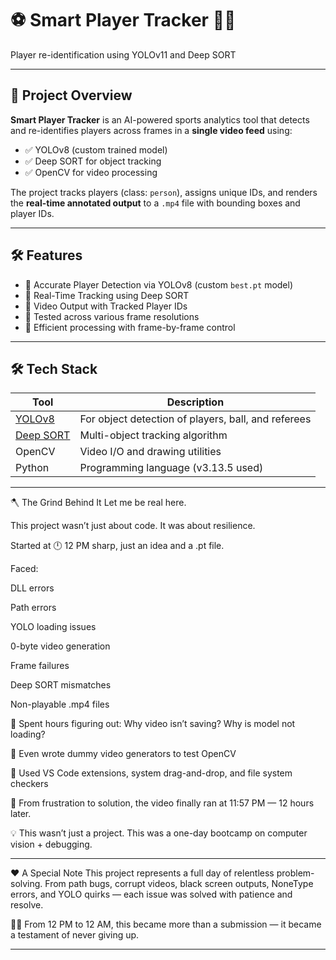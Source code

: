 # ⚽ Smart Player Tracker 🧠🎯
Player re-identification using YOLOv11 and Deep SORT

---

## 📌 Project Overview

**Smart Player Tracker** is an AI-powered sports analytics tool that detects and re-identifies players across frames in a **single video feed** using:

- ✅ YOLOv8 (custom trained model)
- ✅ Deep SORT for object tracking
- ✅ OpenCV for video processing

The project tracks players (class: `person`), assigns unique IDs, and renders the **real-time annotated output** to a `.mp4` file with bounding boxes and player IDs.

---


## 🛠️ Features

- 🎯 Accurate Player Detection via YOLOv8 (custom `best.pt` model)
- 🧠 Real-Time Tracking using Deep SORT
- 🎥 Video Output with Tracked Player IDs
- 🧪 Tested across various frame resolutions
- 💾 Efficient processing with frame-by-frame control

---


## 🛠️ Tech Stack

| Tool          | Description |
|---------------|-------------|
| [YOLOv8](https://github.com/ultralytics/ultralytics) | For object detection of players, ball, and referees |
| [Deep SORT](https://github.com/mikel-brostrom/Yolov5_DeepSort_Pytorch) | Multi-object tracking algorithm |
| OpenCV        | Video I/O and drawing utilities |
| Python        | Programming language (v3.13.5 used) |

---


🪓 The Grind Behind It
Let me be real here.

This project wasn’t just about code. It was about resilience.

Started at 🕛 12 PM sharp, just an idea and a .pt file.

Faced:

DLL errors

Path errors

YOLO loading issues

0-byte video generation

Frame failures

Deep SORT mismatches

Non-playable .mp4 files

🧠 Spent hours figuring out: Why video isn’t saving? Why is model not loading?

🔧 Even wrote dummy video generators to test OpenCV

📼 Used VS Code extensions, system drag-and-drop, and file system checkers

💪 From frustration to solution, the video finally ran at 11:57 PM — 12 hours later.

💡 This wasn’t just a project. This was a one-day bootcamp on computer vision + debugging.


---


❤️ A Special Note
This project represents a full day of relentless problem-solving. From path bugs, corrupt videos, black screen outputs, NoneType errors, and YOLO quirks — each issue was solved with patience and resolve.

🧑‍💻 From 12 PM to 12 AM, this became more than a submission — it became a testament of never giving up.


---





